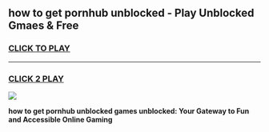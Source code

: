 
## how to get pornhub unblocked - Play Unblocked Gmaes & Free
<h3>
<a href="https://news.freeplayer.one?title=how_to_get_pornhub_unblocked&ref=23F">CLICK TO PLAY</a></h3>
<hr>

<h3>
<a href="https://news.freeplayer.one?title=how_to_get_pornhub_unblocked&ref=23F">CLICK 2 PLAY</a>
  
</h3>

<a href="https://news.freeplayer.one?title=how_to_get_pornhub_unblocked&ref=23F/"><img src="https://clearcache.store/games.png"></a>


**how to get pornhub unblocked games unblocked: Your Gateway to Fun and Accessible Online Gaming**
